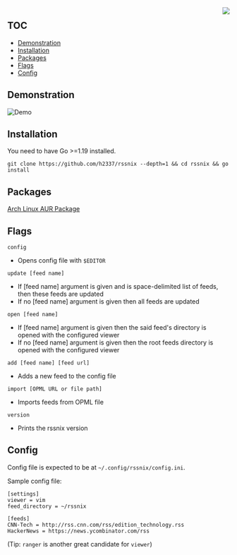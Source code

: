 <img align="right" src="https://github.com/h2337/file-hosting/blob/master/rssnix-logo.png?raw=true">

## TOC

* [Demonstration](#demonstration)
* [Installation](#installation)
* [Packages](#packages)
* [Flags](#flags)
* [Config](#config)

## Demonstration

![Demo](https://raw.githubusercontent.com/h2337/file-hosting/master/rssnix-demo.gif?raw=true)

## Installation

You need to have Go >=1.19 installed.

`git clone https://github.com/h2337/rssnix --depth=1 && cd rssnix && go install`

## Packages

<a href="https://aur.archlinux.org/packages/rssnix-git">Arch Linux AUR Package</a>

## Flags

`config`
- Opens config file with `$EDITOR`

`update [feed name]`
- If [feed name] argument is given and is space-delimited list of feeds, then these feeds are updated
- If no [feed name] argument is given then all feeds are updated

`open [feed name]`
- If [feed name] argument is given then the said feed's directory is opened with the configured viewer
- If no [feed name] argument is given then the root feeds directory is opened with the configured viewer

`add [feed name] [feed url]`
- Adds a new feed to the config file

`import [OPML URL or file path]`
- Imports feeds from OPML file

`version`
- Prints the rssnix version

## Config

Config file is expected to be at `~/.config/rssnix/config.ini`.

Sample config file:

```
[settings]
viewer = vim
feed_directory = ~/rssnix

[feeds]
CNN-Tech = http://rss.cnn.com/rss/edition_technology.rss
HackerNews = https://news.ycombinator.com/rss
```
(Tip: `ranger` is another great candidate for `viewer`)
